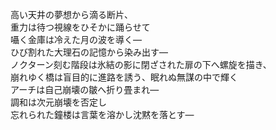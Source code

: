 高い天井の夢想から滴る断片、  
重力は待つ視線をひそかに踊らせて   
囁く金庫は冷えた月の波を導く—   
ひび割れた大理石の記憶から染み出す—  
ノクターン刻む階段は氷結の影に閉ざされた扉の下へ螺旋を描き、   
崩れゆく橋は盲目的に進路を誘う、眠れぬ無謀の中で輝く  
アーチは自己崩壊の皺へ折り畳まれ—   
調和は次元崩壊を否定し   
忘れられた鐘楼は言葉を溶かし沈黙を落とす—